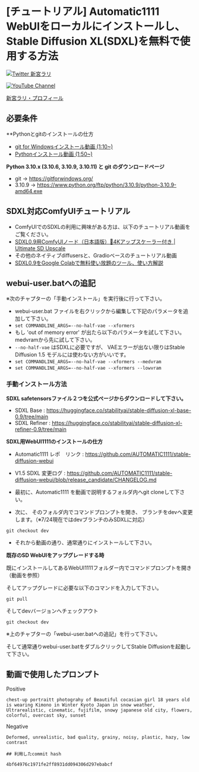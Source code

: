 # [チュートリアル] Automatic1111 WebUIをローカルにインストールし、Stable Diffusion XL(SDXL)を無料で使用する方法

[![Twitter 新宮ラリ](https://img.shields.io/badge/Twitter-Follow%20Me-1DA1F2?style=for-the-badge&logo=twitter&logoColor=white)](https://twitter.com/aisinguularity)

[![YouTube Channel](https://img.shields.io/badge/YouTube-新宮ラリのAIシンギュラリティー-C50C0C?style=for-the-badge&logo=youtube)](https://www.youtube.com/@aisinguularity) 

[新宮ラリ・プロフィール](https://www.beacons.ai/shingulari/) 

## 必要条件

**Pythonとgitのインストールの仕方
* [git for Windowsインストール動画 (1:10~)](https://youtu.be/nJCwnd3QFX0?t=70)
* [Pythonインストール動画 (1:50~)](https://youtu.be/nJCwnd3QFX0?t=110)


**Python 3.10.x (3.10.6, 3.10.9, 3.10.11) と git のダウンロードページ**
* git -> https://gitforwindows.org/
* 3.10.9 -> https://www.python.org/ftp/python/3.10.9/python-3.10.9-amd64.exe


## SDXL対応ComfyUIチュートリアル
* ComfyUIでのSDXLの利用に興味がある方は、以下のチュートリアル動画をご覧ください。
* [SDXL0.9用ComfyUIノード（日本語版）🥳4Kアップスケーラー付き | Ultimate SD Upscale](https://youtu.be/XFe2-q7ZGxE)
* その他のネイティブdiffusersと、Gradioベースのチュートリアル動画
* [SDXL0.9をGoogle Colabで無料使い放題のツール、使い方解説](https://youtu.be/MYqYFbJRae8)


## webui-user.batへの追記
※次のチャプターの「手動インストール」を実行後に行って下さい。

* webui-user.bat ファイルを右クリックから編集して下記のパラメータを追加して下さい。
* ```set COMMANDLINE_ARGS=--no-half-vae --xformers```
* もし 'out of memory error' が出たら以下のパラメータを試して下さい。medvramから先に試して下さい。
* ```--no-half-vae``` はSDXLに必要ですが、 VAEエラーが出ない限りはStable Diffusion 1.5 モデルには使わない方がいいです。
* ```set COMMANDLINE_ARGS=--no-half-vae --xformers --medvram```
* ```set COMMANDLINE_ARGS=--no-half-vae --xformers --lowvram```

### 手動インストール方法

**SDXL safetensorsファイル２つを公式ページからダウンロードして下さい。**
* SDXL Base : https://huggingface.co/stabilityai/stable-diffusion-xl-base-0.9/tree/main
* SDXL Refiner : https://huggingface.co/stabilityai/stable-diffusion-xl-refiner-0.9/tree/main

**SDXL用WebUI1111のインストールの仕方**

* Automatic1111 レポ　リンク : https://github.com/AUTOMATIC1111/stable-diffusion-webui
* V1.5 SDXL 変更ログ : https://github.com/AUTOMATIC1111/stable-diffusion-webui/blob/release_candidate/CHANGELOG.md

* 最初に、Automatic1111 を動画で説明するフォルダ内へgit cloneして下さい。

* 次に、 そのフォルダ内でコマンドプロンプトを開き、 ブランチをdevへ変更します。（※7/24現在ではdevブランチのみSDXLに対応）
```
git checkout dev
```

* それから動画の通り、通常通りにインストールして下さい。

**既存のSD WebUIをアップグレードする時**

既にインストールしてあるWebUI1111フォルダー内でコマンドプロンプトを開き（動画を参照）

そしてアップグレードに必要な以下のコマンドを入力して下さい。 

```
git pull
```

そしてdevバージョンへチェックアウト
```
git checkout dev
```
※上のチャプターの「webui-user.batへの追記」を行って下さい。

そして通常通りwebui-user.batをダブルクリックしてStable Diffusionを起動して下さい。


## 動画で使用したプロンプト

Positive
```
chest-up portraitt photograhy of Beautiful cocasian girl 18 years old is wearing Kimono in Winter Kyoto Japan in snow weather,
Ultrarealistic, cinematic, fujifilm, snowy japanese old city, flowers, colorful, overcast sky, sunset
```

Negative
```
Deformed, unrealistic, bad quality, grainy, noisy, plastic, hazy, low contrast

## 利用したcommit hash

4bf64976c1971fe2ff8931dd094306d297ebabcf
